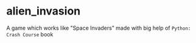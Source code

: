 # alien_invasion

A game which works like "Space Invaders" made with big help of `Python: Crash Course` book
